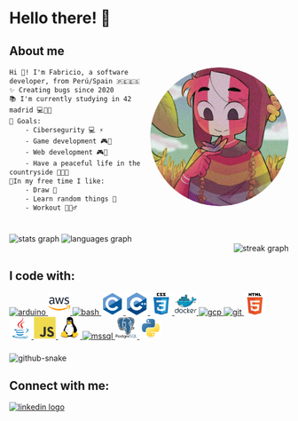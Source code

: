 <!-- <h1 align="center">Hi 👋, I'm Fabricio</h1> -->
<h1 align="left">Hello there! 👋</h1>

<!-- About me -->
<div>
  <h2 align="left">About me</h2>
  <div>
		<!-- About me (img) -->
		<div style="flex: 1; min-width: 150px;">
        <img height="250" src=".github/img/picture.png" style="max-width: 100%; border-radius: 50%; object-fit: cover;" align="right"/>
    </div>
		<!-- About me (text) -->

	Hi 👋! I'm Fabricio, a software developer, from Perú/Spain 🇵🇪🇪🇸
	✨ Creating bugs since 2020
	📚 I'm currently studying in 42 madrid 💻📝🌱
	🎯 Goals:
		- Cibersegurity 💻 ⚡️
		- Game development 🎮👾
		- Web development 🎮👾
		- Have a peaceful life in the countryside 🌳🏡🌳
	🦦In my free time I like:
		- Draw 📝
		- Learn random things 🧠
		- Workout 🏃🏽‍♂️
  </div>
</div>

<!-- <style>
	#ab_img:
		max-width: 100%;
		border-radius: 50%;
		object-fit: cover;"
</style> -->

###

<br>
<div>
	<!-- Account status -->
		<img src="https://github-readme-stats.vercel.app/api?username=SherlockPe&hide_title=false&hide_rank=false&show_icons=true&include_all_commits=true&count_private=true&disable_animations=false&theme=dracula&locale=en&hide_border=false" height="150" alt="stats graph"/>
	<!-- Languages used -->
		<img src="https://github-readme-stats.vercel.app/api/top-langs?username=SherlockPe&locale=en&hide_title=false&layout=compact&card_width=320&langs_count=5&theme=dracula&hide_border=false" height="150" alt="languages graph"/>
	<!-- Current Streak -->
	<div align="right" width="100%">
		<img src="https://streak-stats.demolab.com?user=sherlockpe&locale=en&mode=daily&theme=dark&hide_border=false&border_radius=5&order=3" height="220" alt="streak graph"  />
	</div>
</div>

###

<!-- <img align="right" height="150" src="https://i.imgflip.com/65efzo.gif"  /> -->

###
<!-- Lenguajes que domino: -->
<div align="left">
	<h2 align="left">I code with:</h2>
		<!--Arduino -->
		<a href="https://www.arduino.cc/" target="_blank" rel="noreferrer">
			<img src="https://cdn.worldvectorlogo.com/logos/arduino-1.svg" alt="arduino" width="40" height="40"/>
		</a>
		<!--AWS -->
		<a href="https://aws.amazon.com" target="_blank" rel="noreferrer">
			<img src="https://raw.githubusercontent.com/devicons/devicon/master/icons/amazonwebservices/amazonwebservices-original-wordmark.svg" alt="aws" width="40" height="40"/>
		</a>
		<!--Bash -->
		<a href="https://www.gnu.org/software/bash/" target="_blank" rel="noreferrer">
			<img src="https://www.vectorlogo.zone/logos/gnu_bash/gnu_bash-icon.svg" alt="bash" width="40" height="40"/>
		</a>
		<!--C -->
		<a href="https://www.cprogramming.com/" target="_blank" rel="noreferrer">
			<img src="https://raw.githubusercontent.com/devicons/devicon/master/icons/c/c-original.svg" alt="c" width="40" height="40"/>
		</a>
		<!--C++ -->
		<a href="https://www.w3schools.com/cpp/" target="_blank" rel="noreferrer">
			<img src="https://raw.githubusercontent.com/devicons/devicon/master/icons/cplusplus/cplusplus-original.svg" alt="cplusplus" width="40" height="40"/>
		</a>
		<!--CSS -->
		<a href="https://www.w3schools.com/css/" target="_blank" rel="noreferrer">
			<img src="https://raw.githubusercontent.com/devicons/devicon/master/icons/css3/css3-original-wordmark.svg" alt="css3" width="40" height="40"/>
		</a>
		<!--Docker -->
		<a href="https://www.docker.com/" target="_blank" rel="noreferrer">
			<img src="https://raw.githubusercontent.com/devicons/devicon/master/icons/docker/docker-original-wordmark.svg" alt="docker" width="40" height="40"/>
		</a>
		<!--GCP -->
		<a href="https://cloud.google.com" target="_blank" rel="noreferrer">
			<img src="https://www.vectorlogo.zone/logos/google_cloud/google_cloud-icon.svg" alt="gcp" width="40" height="40"/>
		</a>
		<!--Git -->
		<a href="https://git-scm.com/" target="_blank" rel="noreferrer">
			<img src="https://www.vectorlogo.zone/logos/git-scm/git-scm-icon.svg" alt="git" width="40" height="40"/>
		</a>
		<!--Html5 -->
		<a href="https://www.w3.org/html/" target="_blank" rel="noreferrer">
			<img src="https://raw.githubusercontent.com/devicons/devicon/master/icons/html5/html5-original-wordmark.svg" alt="html5" width="40" height="40"/>
		</a>
		<!--Java -->
		<a href="https://www.java.com" target="_blank" rel="noreferrer">
			<img src="https://raw.githubusercontent.com/devicons/devicon/master/icons/java/java-original.svg" alt="java" width="40" height="40"/>
		</a>
		<!--JavaScript -->
		<a href="https://developer.mozilla.org/en-US/docs/Web/JavaScript" target="_blank" rel="noreferrer">
			<img src="https://raw.githubusercontent.com/devicons/devicon/master/icons/javascript/javascript-original.svg" alt="javascript" width="40" height="40"/>
		</a>
		<!--Linux -->
		<a href="https://www.linux.org/" target="_blank" rel="noreferrer">
			<img src="https://raw.githubusercontent.com/devicons/devicon/master/icons/linux/linux-original.svg" alt="linux" width="40" height="40"/>
		</a>
		<!--Sql Server -->
		<a href="https://www.microsoft.com/en-us/sql-server" target="_blank" rel="noreferrer">
			<img src="https://www.svgrepo.com/show/303229/microsoft-sql-server-logo.svg" alt="mssql" width="40" height="40"/>
		</a>
		<!--PostgresSql -->
		<a href="https://www.postgresql.org" target="_blank" rel="noreferrer">
			<img src="https://raw.githubusercontent.com/devicons/devicon/master/icons/postgresql/postgresql-original-wordmark.svg" alt="postgresql" width="40" height="40"/>
		</a>
		<!--Python -->
		<a href="https://www.python.org" target="_blank" rel="noreferrer">
			<img src="https://raw.githubusercontent.com/devicons/devicon/master/icons/python/python-original.svg" alt="python" width="40" height="40"/>
		</a>
	</p>
</div>

<!-- <div align="left">
	<img src="https://cdn.jsdelivr.net/gh/devicons/devicon/icons/javascript/javascript-original.svg" height="30" alt="javascript logo"  />
	<img width="12" />
	<img src="https://cdn.worldvectorlogo.com/logos/arduino-1.svg" alt="arduino" width="30" height="30"/> </a>
	<img src="https://cdn.jsdelivr.net/gh/devicons/devicon/icons/html5/html5-original.svg" height="30" alt="html5 logo"  />
	<img width="12" />
	<img src="https://cdn.jsdelivr.net/gh/devicons/devicon/icons/css3/css3-original.svg" height="30" alt="css3 logo"  />
	<img width="12" />
	<img src="https://cdn.jsdelivr.net/gh/devicons/devicon/icons/python/python-original.svg" height="30" alt="python logo"  />
	<img width="12" />
	<img src="https://cdn.jsdelivr.net/gh/devicons/devicon/icons/csharp/csharp-original.svg" height="30" alt="csharp logo"  />
</div> -->

###

<div align="left">
	<div>
	<!-- Snake animation -->
	<div>
	<picture>
		<source media="(prefers-color-scheme: dark)" srcset="https://raw.githubusercontent.com/SherlockPE/SherlockPE/b43c874ae33203df4fac0ed4b96f3190315ebaf7/github-contribution-grid-snake-dark.svg" />
		<source media="(prefers-color-scheme: light)" srcset="https://raw.githubusercontent.com/SherlockPE/SherlockPE/b43c874ae33203df4fac0ed4b96f3190315ebaf7/github-contribution-grid-snake.svg" />
		<img alt="github-snake" src="github-snake.svg" />
	</picture>
	</div>
		<h2 align="left">Connect with me:</h2>
		<!--Linkedin -->
		<a href="https://www.linkedin.com/in/fabricio-l%C3%B3pez-reyes/" target="_blank">
			<img src="https://img.shields.io/static/v1?message=LinkedIn&logo=linkedin&label=&color=0077B5&logoColor=white&labelColor=&style=for-the-badge" height="35" alt="linkedin logo"  />
		</a>
		<!-- <img src="https://img.shields.io/static/v1?message=Youtube&logo=youtube&label=&color=FF0000&logoColor=white&labelColor=&style=for-the-badge" height="35" alt="youtube logo"  />
		<img src="https://img.shields.io/static/v1?message=Instagram&logo=instagram&label=&color=E4405F&logoColor=white&labelColor=&style=for-the-badge" height="35" alt="instagram logo"  />
		<img src="https://img.shields.io/static/v1?message=Twitch&logo=twitch&label=&color=9146FF&logoColor=white&labelColor=&style=for-the-badge" height="35" alt="twitch logo"  />
		<img src="https://img.shields.io/static/v1?message=Discord&logo=discord&label=&color=7289DA&logoColor=white&labelColor=&style=for-the-badge" height="35" alt="discord logo"  />
		<img src="https://img.shields.io/static/v1?message=Gmail&logo=gmail&label=&color=D14836&logoColor=white&labelColor=&style=for-the-badge" height="35" alt="gmail logo"  /> -->
	</div>
</div>
